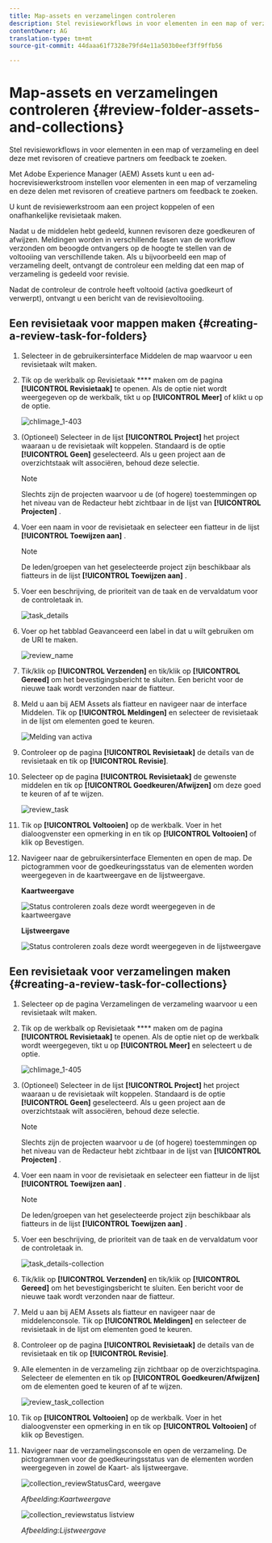 ```yaml
---
title: Map-assets en verzamelingen controleren
description: Stel revisieworkflows in voor elementen in een map of verzameling en deel deze met revisoren of creatieve partners om feedback te zoeken.
contentOwner: AG
translation-type: tm+mt
source-git-commit: 44daaa61f7328e79fd4e11a503b0eef3ff9ffb56

---
```



# Map-assets en verzamelingen controleren {#review-folder-assets-and-collections}

Stel revisieworkflows in voor elementen in een map of verzameling en deel deze met revisoren of creatieve partners om feedback te zoeken.

Met Adobe Experience Manager (AEM) Assets kunt u een ad-hocrevisiewerkstroom instellen voor elementen in een map of verzameling en deze delen met revisoren of creatieve partners om feedback te zoeken.

U kunt de revisiewerkstroom aan een project koppelen of een onafhankelijke revisietaak maken.

Nadat u de middelen hebt gedeeld, kunnen revisoren deze goedkeuren of afwijzen. Meldingen worden in verschillende fasen van de workflow verzonden om beoogde ontvangers op de hoogte te stellen van de voltooiing van verschillende taken. Als u bijvoorbeeld een map of verzameling deelt, ontvangt de controleur een melding dat een map of verzameling is gedeeld voor revisie.

Nadat de controleur de controle heeft voltooid (activa goedkeurt of verwerpt), ontvangt u een bericht van de revisievoltooiing.

## Een revisietaak voor mappen maken {#creating-a-review-task-for-folders}

1. Selecteer in de gebruikersinterface Middelen de map waarvoor u een revisietaak wilt maken.
1. Tik op de werkbalk op Revisietaak **** maken om de pagina **[!UICONTROL Revisietaak]** te openen. Als de optie niet wordt weergegeven op de werkbalk, tikt u op **[!UICONTROL Meer]** of klikt u op de optie.

   ![chlimage_1-403](assets/chlimage_1-403.png)

1. (Optioneel) Selecteer in de lijst **[!UICONTROL Project]** het project waaraan u de revisietaak wilt koppelen. Standaard is de optie **[!UICONTROL Geen]** geselecteerd. Als u geen project aan de overzichtstaak wilt associëren, behoud deze selectie.

   >[!NOTE]
   >
   >Slechts zijn de projecten waarvoor u de (of hogere) toestemmingen op het niveau van de Redacteur hebt zichtbaar in de lijst van **[!UICONTROL Projecten]** .

1. Voer een naam in voor de revisietaak en selecteer een fiatteur in de lijst **[!UICONTROL Toewijzen aan]** .

   >[!NOTE]
   >
   >De leden/groepen van het geselecteerde project zijn beschikbaar als fiatteurs in de lijst **[!UICONTROL Toewijzen aan]** .

1. Voer een beschrijving, de prioriteit van de taak en de vervaldatum voor de controletaak in.

   ![task_details](assets/task_details.png)

1. Voer op het tabblad Geavanceerd een label in dat u wilt gebruiken om de URI te maken.

   ![review_name](assets/review_name.png)

1. Tik/klik op **[!UICONTROL Verzenden]** en tik/klik op **[!UICONTROL Gereed]** om het bevestigingsbericht te sluiten. Een bericht voor de nieuwe taak wordt verzonden naar de fiatteur.
1. Meld u aan bij AEM Assets als fiatteur en navigeer naar de interface Middelen. Tik op **[!UICONTROL Meldingen]** en selecteer de revisietaak in de lijst om elementen goed te keuren.

   ![Melding van activa](assets/aemAssetsNotification.png)

1. Controleer op de pagina **[!UICONTROL Revisietaak]** de details van de revisietaak en tik op **[!UICONTROL Revisie]**.
1. Selecteer op de pagina **[!UICONTROL Revisietaak]** de gewenste middelen en tik op **[!UICONTROL Goedkeuren/Afwijzen]** om deze goed te keuren of af te wijzen.

   ![review_task](assets/review_task.png)

1. Tik op **[!UICONTROL Voltooien]** op de werkbalk. Voer in het dialoogvenster een opmerking in en tik op **[!UICONTROL Voltooien]** of klik op Bevestigen.
1. Navigeer naar de gebruikersinterface Elementen en open de map. De pictogrammen voor de goedkeuringsstatus van de elementen worden weergegeven in de kaartweergave en de lijstweergave.

   **Kaartweergave**

   ![Status controleren zoals deze wordt weergegeven in de kaartweergave](assets/chlimage_1-404.png)

   **Lijstweergave**

   ![Status controleren zoals deze wordt weergegeven in de lijstweergave](assets/review_status_listview.png)

## Een revisietaak voor verzamelingen maken {#creating-a-review-task-for-collections}

1. Selecteer op de pagina Verzamelingen de verzameling waarvoor u een revisietaak wilt maken.
1. Tik op de werkbalk op Revisietaak **** maken om de pagina **[!UICONTROL Revisietaak]** te openen. Als de optie niet op de werkbalk wordt weergegeven, tikt u op **[!UICONTROL Meer]** en selecteert u de optie.

   ![chlimage_1-405](assets/chlimage_1-405.png)

1. (Optioneel) Selecteer in de lijst **[!UICONTROL Project]** het project waaraan u de revisietaak wilt koppelen. Standaard is de optie **[!UICONTROL Geen]** geselecteerd. Als u geen project aan de overzichtstaak wilt associëren, behoud deze selectie.

   >[!NOTE]
   >
   >Slechts zijn de projecten waarvoor u de (of hogere) toestemmingen op het niveau van de Redacteur hebt zichtbaar in de lijst van **[!UICONTROL Projecten]** .

1. Voer een naam in voor de revisietaak en selecteer een fiatteur in de lijst **[!UICONTROL Toewijzen aan]** .

   >[!NOTE]
   >
   >De leden/groepen van het geselecteerde project zijn beschikbaar als fiatteurs in de lijst **[!UICONTROL Toewijzen aan]** .

1. Voer een beschrijving, de prioriteit van de taak en de vervaldatum voor de controletaak in.

   ![task_details-collection](assets/task_details-collection.png)

1. Tik/klik op **[!UICONTROL Verzenden]** en tik/klik op **[!UICONTROL Gereed]** om het bevestigingsbericht te sluiten. Een bericht voor de nieuwe taak wordt verzonden naar de fiatteur.
1. Meld u aan bij AEM Assets als fiatteur en navigeer naar de middelenconsole. Tik op **[!UICONTROL Meldingen]** en selecteer de revisietaak in de lijst om elementen goed te keuren.
1. Controleer op de pagina **[!UICONTROL Revisietaak]** de details van de revisietaak en tik op **[!UICONTROL Revisie]**.
1. Alle elementen in de verzameling zijn zichtbaar op de overzichtspagina. Selecteer de elementen en tik op **[!UICONTROL Goedkeuren/Afwijzen]** om de elementen goed te keuren of af te wijzen.

   ![review_task_collection](assets/review_task_collection.png)

1. Tik op **[!UICONTROL Voltooien]** op de werkbalk. Voer in het dialoogvenster een opmerking in en tik op **[!UICONTROL Voltooien]** of klik op Bevestigen.
1. Navigeer naar de verzamelingsconsole en open de verzameling. De pictogrammen voor de goedkeuringsstatus van de elementen worden weergegeven in zowel de Kaart- als lijstweergave.

   ![collection_reviewStatusCard, weergave](assets/collection_reviewstatuscardview.png)

   *Afbeelding:Kaartweergave*

   ![collection_reviewstatus listview](assets/collection_reviewstatuslistview.png)

   *Afbeelding:Lijstweergave*
